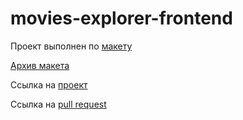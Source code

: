 # movies-explorer-frontend

Проект выполнен по [макету](https://www.figma.com/file/7L3B7PKhz7n36YFCe7Zls9/Diploma-(Copy)?type=design&mode=dev)

[Архив макета](https://disk.yandex.ru/d/atgjM8FZ3evc4Q)

Ссылка на [проект](movies-collections.nomoredomains.xyz)

Ссылка на [pull request](https://github.com/Noida-Nataly/movies-explorer-frontend/pull/2)